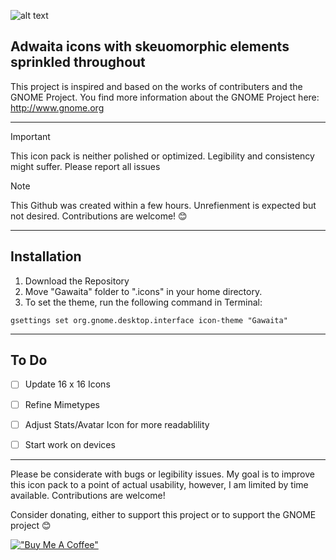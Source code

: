 
![alt text](https://github.com/Garlus/gawaita/blob/main/src/cover.png "Cover Art")

Adwaita icons with skeuomorphic elements sprinkled throughout
---

This project is inspired and based on the works of contributers and the GNOME Project. 
You find more information about the GNOME Project here: http://www.gnome.org

---

> [!IMPORTANT]
> This icon pack is neither polished or optimized.
> Legibility and consistency might suffer. Please report all issues

> [!NOTE]
> This Github was created within a few hours. Unrefienment is expected but not desired. 
> Contributions are welcome! :blush:

---
## Installation 
1. Download the Repository 
2. Move "Gawaita" folder to ".icons" in your home directory.
3. To set the theme, run the following command in Terminal:

```
gsettings set org.gnome.desktop.interface icon-theme "Gawaita"
```

---

## To Do
- [ ] Update 16 x 16 Icons
- [ ] Refine Mimetypes
- [ ] Adjust Stats/Avatar Icon for more readablility
- [ ] Start work on devices


---

Please be considerate with bugs or legibility issues. 
My goal is to improve this icon pack to a point of actual usability, however, I am limited by time available.
Contributions are welcome! 

Consider donating, either to support this project or to support the GNOME project :blush:

[!["Buy Me A Coffee"](https://www.buymeacoffee.com/assets/img/custom_images/orange_img.png)](https://www.coff.ee/garlicus)
